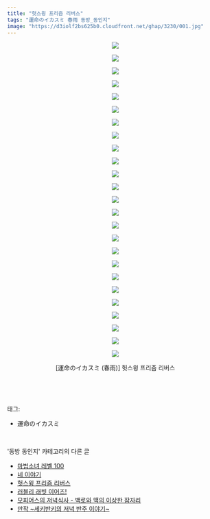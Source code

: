 ```yaml
---
title: "헛스윙 프리즘 리버스"
tags: "運命のイカスミ 春雨 동방_동인지"
image: "https://d3iolf2bs625b0.cloudfront.net/ghap/3230/001.jpg"
---
```

<div class="article">
<p style="text-align: center; clear: none; float: none;"><img src="{{ site.imgserver3 }}/ghap/3230/001.jpg"/></p>
<p style="text-align: center; clear: none; float: none;"><img src="{{ site.imgserver3 }}/ghap/3230/002.jpg"/></p>
<p style="text-align: center; clear: none; float: none;"><img src="{{ site.imgserver3 }}/ghap/3230/003.jpg"/></p>
<p style="text-align: center; clear: none; float: none;"><img src="{{ site.imgserver3 }}/ghap/3230/004.jpg"/></p>
<p style="text-align: center; clear: none; float: none;"><img src="{{ site.imgserver3 }}/ghap/3230/005.jpg"/></p>
<p style="text-align: center; clear: none; float: none;"><img src="{{ site.imgserver3 }}/ghap/3230/006.jpg"/></p>
<p style="text-align: center; clear: none; float: none;"><img src="{{ site.imgserver3 }}/ghap/3230/007.jpg"/></p>
<p style="text-align: center; clear: none; float: none;"><img src="{{ site.imgserver3 }}/ghap/3230/008.jpg"/></p>
<p style="text-align: center; clear: none; float: none;"><img src="{{ site.imgserver3 }}/ghap/3230/009.jpg"/></p>
<p style="text-align: center; clear: none; float: none;"><img src="{{ site.imgserver3 }}/ghap/3230/010.jpg"/></p>
<p style="text-align: center; clear: none; float: none;"><img src="{{ site.imgserver3 }}/ghap/3230/011.jpg"/></p>
<p style="text-align: center; clear: none; float: none;"><img src="{{ site.imgserver3 }}/ghap/3230/012.jpg"/></p>
<p style="text-align: center; clear: none; float: none;"><img src="{{ site.imgserver3 }}/ghap/3230/013.jpg"/></p>
<p style="text-align: center; clear: none; float: none;"><img src="{{ site.imgserver3 }}/ghap/3230/014.jpg"/></p>
<p style="text-align: center; clear: none; float: none;"><img src="{{ site.imgserver3 }}/ghap/3230/015.jpg"/></p>
<p style="text-align: center; clear: none; float: none;"><img src="{{ site.imgserver3 }}/ghap/3230/016.jpg"/></p>
<p style="text-align: center; clear: none; float: none;"><img src="{{ site.imgserver3 }}/ghap/3230/017.jpg"/></p>
<p style="text-align: center; clear: none; float: none;"><img src="{{ site.imgserver3 }}/ghap/3230/018.jpg"/></p>
<p style="text-align: center; clear: none; float: none;"><img src="{{ site.imgserver3 }}/ghap/3230/019.jpg"/></p>
<p style="text-align: center; clear: none; float: none;"><img src="{{ site.imgserver3 }}/ghap/3230/020.jpg"/></p>
<p style="text-align: center; clear: none; float: none;"><img src="{{ site.imgserver3 }}/ghap/3230/021.jpg"/></p>
<p style="text-align: center; clear: none; float: none;"><img src="{{ site.imgserver3 }}/ghap/3230/022.jpg"/></p>
<p style="text-align: center; clear: none; float: none;"><img src="{{ site.imgserver3 }}/ghap/3230/023.jpg"/></p>
<p style="text-align: center; clear: none; float: none;"><img src="{{ site.imgserver3 }}/ghap/3230/024.jpg"/></p>
<p style="text-align: center; clear: none; float: none;"><img src="{{ site.imgserver3 }}/ghap/3230/025.jpg"/></p>
<p style="text-align: center; clear: none; float: none;">[運命のイカスミ (春雨)] 헛스윙 프리즘 리버스</p>
<p><br/></p>
</div><br/>
<div class="tagTrail">
<p>태그: </p>
<ul>
<li>運命のイカスミ</li>
</ul>
</div><br/>
<div class="another">
<p>'동방 동인지' 카테고리의 다른 글</p>
<ul>
<li><a href="/ghap_3234">마법소녀 레벨 100</a></li>
<li><a href="/ghap_3231">네 이야기</a></li>
<li><a href="/ghap_3230">헛스윙 프리즘 리버스</a></li>
<li><a href="/ghap_3229">러블리 래빗 이어즈!</a></li>
<li><a href="/ghap_3228">모피어스의 저녁식사 - 백로와 맥의 이상한 잠자리</a></li>
<li><a href="/ghap_3227">만작 ~세키반키의 저녁 반주 이야기~</a></li>
</ul>
</div><br/>
<div class="cb_module cb_fluid">
<div class="cb_wrt cb_profile">
</div><!-- commentList close -->
</div><br/>
